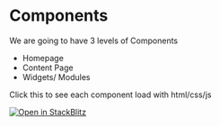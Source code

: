 # Components 

We are going to have 3 levels of Components 

- Homepage
- Content Page
- Widgets/ Modules


Click this to see each component load with html/css/js 


<a href="https://stackblitz.com/github/th-frontend/homepage-components">
  <img
    alt="Open in StackBlitz"
    src="https://developer.stackblitz.com/img/open_in_stackblitz.svg"
  />
</a>
